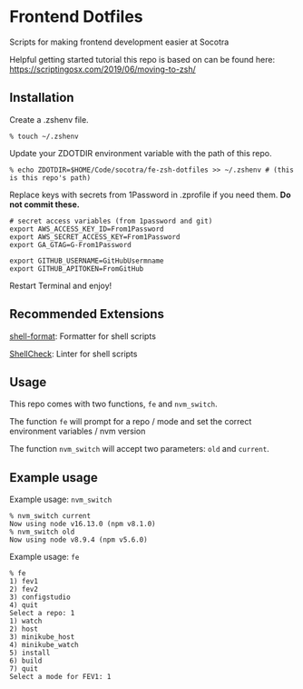 # Frontend Dotfiles

Scripts for making frontend development easier at Socotra

Helpful getting started tutorial this repo is based on can be found here: https://scriptingosx.com/2019/06/moving-to-zsh/

## Installation

Create a .zshenv file.

```shell
% touch ~/.zshenv
```

Update your ZDOTDIR environment variable with the path of this repo.

```shell
% echo ZDOTDIR=$HOME/Code/socotra/fe-zsh-dotfiles >> ~/.zshenv # (this is this repo's path)
```


Replace keys with secrets from 1Password in .zprofile if you need them. **Do not commit these.**

```shell
# secret access variables (from 1password and git)
export AWS_ACCESS_KEY_ID=From1Password
export AWS_SECRET_ACCESS_KEY=From1Password
export GA_GTAG=G-From1Password

export GITHUB_USERNAME=GitHubUsermname
export GITHUB_APITOKEN=FromGitHub
```

Restart Terminal and enjoy!

## Recommended Extensions

[shell-format](https://marketplace.visualstudio.com/items?itemName=foxundermoon.shell-format): Formatter for shell scripts

[ShellCheck](https://marketplace.visualstudio.com/items?itemName=timonwong.shellcheck): Linter for shell scripts



## Usage

This repo comes with two functions, `fe` and `nvm_switch`.

The function `fe` will prompt for a repo / mode and set the correct environment variables / nvm version

The function `nvm_switch` will accept two parameters: `old` and `current`. 

## Example usage

Example usage: `nvm_switch`

```shell
% nvm_switch current
Now using node v16.13.0 (npm v8.1.0)
% nvm_switch old
Now using node v8.9.4 (npm v5.6.0)
```

Example usage: `fe`

```shell
% fe
1) fev1
2) fev2
3) configstudio
4) quit
Select a repo: 1
1) watch
2) host
3) minikube_host
4) minikube_watch
5) install
6) build
7) quit
Select a mode for FEV1: 1
```